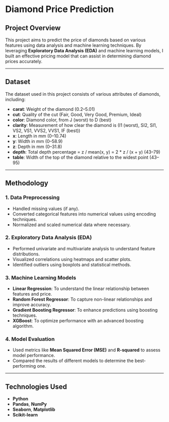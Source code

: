 # Diamond Price Prediction

## Project Overview

This project aims to predict the price of diamonds based on various features using data analysis and machine learning techniques. By leveraging **Exploratory Data Analysis (EDA)** and machine learning models, I built an effective pricing model that can assist in determining diamond prices accurately.

---

## Dataset

The dataset used in this project consists of various attributes of diamonds, including:

- **carat**: Weight of the diamond (0.2–5.01)
- **cut**: Quality of the cut (Fair, Good, Very Good, Premium, Ideal)
- **color**: Diamond color, from J (worst) to D (best)
- **clarity**: Measurement of how clear the diamond is (I1 (worst), SI2, SI1, VS2, VS1, VVS2, VVS1, IF (best))
- **x**: Length in mm (0–10.74)
- **y**: Width in mm (0–58.9)
- **z**: Depth in mm (0–31.8)
- **depth**: Total depth percentage = z / mean(x, y) = 2 * z / (x + y) (43–79)
- **table**: Width of the top of the diamond relative to the widest point (43–95)

---

## Methodology

### 1. Data Preprocessing
- Handled missing values (if any).
- Converted categorical features into numerical values using encoding techniques.
- Normalized and scaled numerical data where necessary.

### 2. Exploratory Data Analysis (EDA)
- Performed univariate and multivariate analysis to understand feature distributions.
- Visualized correlations using heatmaps and scatter plots.
- Identified outliers using boxplots and statistical methods.

### 3. Machine Learning Models
- **Linear Regression**: To understand the linear relationship between features and price.
- **Random Forest Regressor**: To capture non-linear relationships and improve accuracy.
- **Gradient Boosting Regressor**: To enhance predictions using boosting techniques.
- **XGBoost**: To optimize performance with an advanced boosting algorithm.

### 4. Model Evaluation
- Used metrics like **Mean Squared Error (MSE)** and **R-squared** to assess model performance.
- Compared the results of different models to determine the best-performing one.

---

## Technologies Used

- **Python**
- **Pandas**, **NumPy**
- **Seaborn**, **Matplotlib**
- **Scikit-learn**
